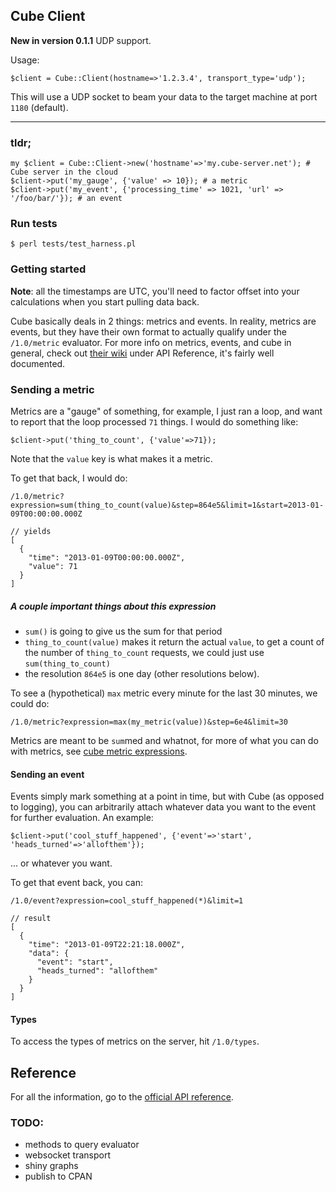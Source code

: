 Cube Client
---
**New in version 0.1.1** UDP support.

Usage:
```
$client = Cube::Client(hostname=>'1.2.3.4', transport_type='udp');
```
This will use a UDP socket to beam your data to the target machine at port `1180` (default).


---

### tldr;
```
my $client = Cube::Client->new('hostname'=>'my.cube-server.net'); # Cube server in the cloud
$client->put('my_gauge', {'value' => 10}); # a metric
$client->put('my_event', {'processing_time' => 1021, 'url' => '/foo/bar/'}); # an event

```

### Run tests
```
$ perl tests/test_harness.pl
```

### Getting started

**Note**: all the timestamps are UTC, you'll need to factor offset into your calculations
when you start pulling data back.

Cube basically deals in 2 things: metrics and events. In reality, metrics are events, but they 
have their own format to actually qualify under the `/1.0/metric` evaluator. For more info on
metrics, events, and cube in general, check out [their wiki](https://github.com/square/cube/wiki)
under API Reference, it's fairly well documented.

### Sending a metric
Metrics are a "gauge" of something, for example, I just ran a loop, and want to report that the 
loop processed `71` things. I would do something like:

```
$client->put('thing_to_count', {'value'=>71});
```
Note that the `value` key is what makes it a metric. 


To get that back, I would do:

```
/1.0/metric?expression=sum(thing_to_count(value)&step=864e5&limit=1&start=2013-01-09T00:00:00.000Z

// yields
[
  {
    "time": "2013-01-09T00:00:00.000Z",
    "value": 71
  }
]

```
##### A couple important things about this expression

 * `sum()` is going to give us the sum for that period
 * `thing_to_count(value)` makes it return the actual `value`, to get a count of the number of `thing_to_count` requests, we could just use `sum(thing_to_count)`
 * the resolution `864e5` is one day (other resolutions below).

To see a (hypothetical) `max` metric every minute for the last 30 minutes, we could do:

```
/1.0/metric?expression=max(my_metric(value))&step=6e4&limit=30
```

Metrics are meant to be `sum`med and whatnot, for more of what you can do with metrics, see
[cube metric expressions](https://github.com/square/cube/wiki/Queries).


#### Sending an event
Events simply mark something at a point in time, but with Cube (as opposed to logging), you can
arbitrarily attach whatever data you want to the event for further evaluation. An example:

```
$client->put('cool_stuff_happened', {'event'=>'start', 'heads_turned'=>'allofthem'});
```
... or whatever you want.

To get that event back, you can:

```
/1.0/event?expression=cool_stuff_happened(*)&limit=1

// result
[
  {
    "time": "2013-01-09T22:21:18.000Z",
    "data": {
      "event": "start",
      "heads_turned": "allofthem"
    }
  }
]

```

#### Types
To access the types of metrics on the server, hit `/1.0/types`.


## Reference
For all the information, go to the [official API reference](https://github.com/square/cube/wiki/API-Reference).


### TODO:

 * methods to query evaluator
 * websocket transport
 * shiny graphs
 * publish to CPAN
